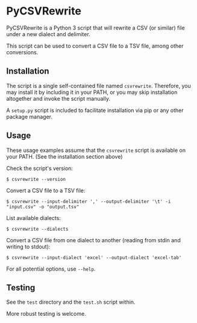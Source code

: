 # PyCSVRewrite

PyCSVRewrite is a Python 3 script that will rewrite a CSV (or similar) file under a new dialect and delimiter.

This script can be used to convert a CSV file to a TSV file, among other conversions.


## Installation

The script is a single self-contained file named `csvrewrite`. Therefore, you may install it by including it in your PATH, or you may skip installation altogether and invoke the script manually.

A `setup.py` script is included to facilitate installation via pip or any other package manager.


## Usage

These usage examples assume that the `csvrewrite` script is available on your PATH. (See the installation section above)

Check the script's version:

```
$ csvrewrite --version
```

Convert a CSV file to a TSV file:

```
$ csvrewrite --input-delimiter ',' --output-delimiter '\t' -i "input.csv" -o "output.tsv"
```

List available dialects:

```
$ csvrewrite --dialects
```

Convert a CSV file from one dialect to another (reading from stdin and writing to stdout):

```
$ csvrewrite --input-dialect 'excel' --output-dialect 'excel-tab'
```

For all potential options, use `--help`.



## Testing

See the `test` directory and the `test.sh` script within.

More robust testing is welcome.

